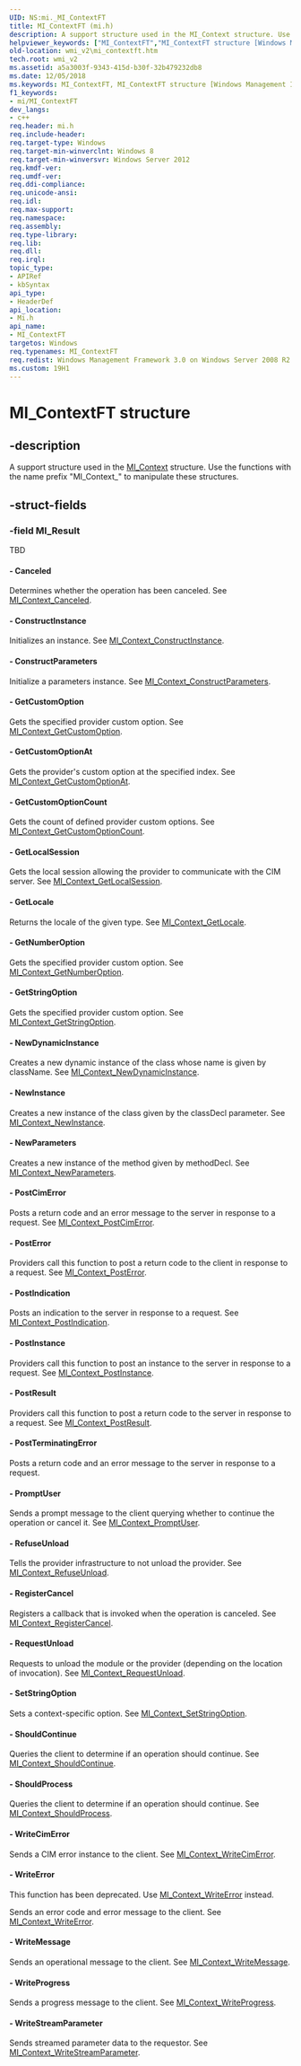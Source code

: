 ```yaml
---
UID: NS:mi._MI_ContextFT
title: MI_ContextFT (mi.h)
description: A support structure used in the MI_Context structure. Use the functions with the name prefix &#0034;MI_Context_&#0034; to manipulate these structures.
helpviewer_keywords: ["MI_ContextFT","MI_ContextFT structure [Windows Management Infrastructure (MI)]","mi/MI_ContextFT","wmi_v2.mi_contextft"]
old-location: wmi_v2\mi_contextft.htm
tech.root: wmi_v2
ms.assetid: a5a3003f-9343-415d-b30f-32b479232db8
ms.date: 12/05/2018
ms.keywords: MI_ContextFT, MI_ContextFT structure [Windows Management Infrastructure (MI)], mi/MI_ContextFT, wmi_v2.mi_contextft
f1_keywords:
- mi/MI_ContextFT
dev_langs:
- c++
req.header: mi.h
req.include-header: 
req.target-type: Windows
req.target-min-winverclnt: Windows 8
req.target-min-winversvr: Windows Server 2012
req.kmdf-ver: 
req.umdf-ver: 
req.ddi-compliance: 
req.unicode-ansi: 
req.idl: 
req.max-support: 
req.namespace: 
req.assembly: 
req.type-library: 
req.lib: 
req.dll: 
req.irql: 
topic_type:
- APIRef
- kbSyntax
api_type:
- HeaderDef
api_location:
- Mi.h
api_name:
- MI_ContextFT
targetos: Windows
req.typenames: MI_ContextFT
req.redist: Windows Management Framework 3.0 on Windows Server 2008 R2 with SP1,     Windows 7 with SP1, and Windows Server 2008 with SP2
ms.custom: 19H1
---
```


# MI_ContextFT structure


## -description


A support structure used in the <a href="https://docs.microsoft.com/windows/desktop/api/mi/ns-mi-mi_context">MI_Context</a> 
     structure. Use the functions with the name prefix "MI_Context_" to manipulate these 
     structures.


## -struct-fields




### -field MI_Result

TBD 




#### - Canceled

Determines whether the operation has been canceled. See 
       <a href="https://docs.microsoft.com/previous-versions/windows/desktop/api/mi/nf-mi-mi_context_canceled">MI_Context_Canceled</a>.


#### - ConstructInstance

Initializes an instance. See 
       <a href="https://docs.microsoft.com/previous-versions/windows/desktop/api/mi/nf-mi-mi_context_constructinstance">MI_Context_ConstructInstance</a>.


#### - ConstructParameters

Initialize a parameters instance. See 
       <a href="https://docs.microsoft.com/previous-versions/windows/desktop/api/mi/nf-mi-mi_context_constructparameters">MI_Context_ConstructParameters</a>.


#### - GetCustomOption

Gets the specified provider custom option. See 
       <a href="https://docs.microsoft.com/previous-versions/windows/desktop/api/mi/nf-mi-mi_context_getcustomoption">MI_Context_GetCustomOption</a>.


#### - GetCustomOptionAt

Gets the provider's custom option at the specified index. See 
       <a href="https://docs.microsoft.com/previous-versions/windows/desktop/api/mi/nf-mi-mi_context_getcustomoptionat">MI_Context_GetCustomOptionAt</a>.


#### - GetCustomOptionCount

Gets the count of defined provider custom options. See 
       <a href="https://docs.microsoft.com/previous-versions/windows/desktop/api/mi/nf-mi-mi_context_getcustomoptioncount">MI_Context_GetCustomOptionCount</a>.


#### - GetLocalSession

Gets the local session allowing the provider to communicate with the CIM server. See 
       <a href="https://docs.microsoft.com/previous-versions/windows/desktop/api/mi/nf-mi-mi_context_getlocalsession">MI_Context_GetLocalSession</a>.


#### - GetLocale

Returns the locale of the given type. See 
       <a href="https://docs.microsoft.com/previous-versions/windows/desktop/api/mi/nf-mi-mi_context_getlocale">MI_Context_GetLocale</a>.


#### - GetNumberOption

Gets the specified provider custom option. See 
       <a href="https://docs.microsoft.com/previous-versions/windows/desktop/api/mi/nf-mi-mi_context_getnumberoption">MI_Context_GetNumberOption</a>.


#### - GetStringOption

Gets the specified provider custom option. See 
       <a href="https://docs.microsoft.com/previous-versions/windows/desktop/api/mi/nf-mi-mi_context_getstringoption">MI_Context_GetStringOption</a>.


#### - NewDynamicInstance

Creates a new dynamic instance of the class whose name is given by className. See 
       <a href="https://docs.microsoft.com/previous-versions/windows/desktop/api/mi/nf-mi-mi_context_newdynamicinstance">MI_Context_NewDynamicInstance</a>.


#### - NewInstance

Creates a new instance of the class given by the classDecl parameter. See 
       <a href="https://docs.microsoft.com/previous-versions/windows/desktop/api/mi/nf-mi-mi_context_newinstance">MI_Context_NewInstance</a>.


#### - NewParameters

Creates a new instance of the method given by methodDecl. See 
       <a href="https://docs.microsoft.com/previous-versions/windows/desktop/api/mi/nf-mi-mi_context_newparameters">MI_Context_NewParameters</a>.


#### - PostCimError

Posts a return code and an error message to the server in response to a request. See 
       <a href="https://docs.microsoft.com/previous-versions/windows/desktop/api/mi/nf-mi-mi_context_postcimerror">MI_Context_PostCimError</a>.


#### - PostError

Providers call this function to post a return code to the client in response to a request. See 
       <a href="https://docs.microsoft.com/previous-versions/windows/desktop/api/mi/nf-mi-mi_context_posterror">MI_Context_PostError</a>.


#### - PostIndication

Posts an indication to the server in response to a request. See 
       <a href="https://docs.microsoft.com/previous-versions/windows/desktop/api/mi/nf-mi-mi_context_postindication">MI_Context_PostIndication</a>.


#### - PostInstance

Providers call this function to post an instance to the server in response to a request. See 
       <a href="https://docs.microsoft.com/previous-versions/windows/desktop/api/mi/nf-mi-mi_context_postinstance">MI_Context_PostInstance</a>.


#### - PostResult

Providers call this function to post a return code to the server in response to a request. See 
       <a href="https://docs.microsoft.com/previous-versions/windows/desktop/api/mi/nf-mi-mi_context_postresult">MI_Context_PostResult</a>.


#### - PostTerminatingError

Posts a return code and an error message to the server in response to a request.


#### - PromptUser

Sends a prompt message to the client querying whether to continue the operation or cancel it. See 
       <a href="https://docs.microsoft.com/previous-versions/windows/desktop/api/mi/nf-mi-mi_context_promptuser">MI_Context_PromptUser</a>.


#### - RefuseUnload

Tells the provider infrastructure to not unload the provider. See 
       <a href="https://docs.microsoft.com/previous-versions/windows/desktop/api/mi/nf-mi-mi_context_refuseunload">MI_Context_RefuseUnload</a>.


#### - RegisterCancel

Registers a callback that is invoked when the operation is canceled. See 
       <a href="https://docs.microsoft.com/previous-versions/windows/desktop/api/mi/nf-mi-mi_context_registercancel">MI_Context_RegisterCancel</a>.


#### - RequestUnload

Requests to unload the module or the provider (depending on the location of invocation). See 
       <a href="https://docs.microsoft.com/previous-versions/windows/desktop/api/mi/nf-mi-mi_context_requestunload">MI_Context_RequestUnload</a>.


#### - SetStringOption

Sets a context-specific option. See 
       <a href="https://docs.microsoft.com/previous-versions/windows/desktop/api/mi/nf-mi-mi_context_setstringoption">MI_Context_SetStringOption</a>.


#### - ShouldContinue

Queries the client to determine if an operation should continue. See 
       <a href="https://docs.microsoft.com/previous-versions/windows/desktop/api/mi/nf-mi-mi_context_shouldcontinue">MI_Context_ShouldContinue</a>.


#### - ShouldProcess

Queries the client to determine if an operation should continue. See 
       <a href="https://docs.microsoft.com/previous-versions/windows/desktop/api/mi/nf-mi-mi_context_shouldprocess">MI_Context_ShouldProcess</a>.


#### - WriteCimError

Sends a CIM error instance to the client. See 
       <a href="https://docs.microsoft.com/previous-versions/windows/desktop/api/mi/nf-mi-mi_context_writecimerror">MI_Context_WriteCimError</a>.


#### - WriteError

This function has been deprecated. Use 
       <a href="https://docs.microsoft.com/previous-versions/windows/desktop/api/mi/nf-mi-mi_context_writeerror">MI_Context_WriteError</a> instead.

Sends an error code and error message to the client. See 
       <a href="https://docs.microsoft.com/previous-versions/windows/desktop/api/mi/nf-mi-mi_context_writeerror">MI_Context_WriteError</a>.


#### - WriteMessage

Sends an operational message to the client. See 
       <a href="https://docs.microsoft.com/previous-versions/windows/desktop/api/mi/nf-mi-mi_context_writemessage">MI_Context_WriteMessage</a>.


#### - WriteProgress

Sends a progress message to the client. See 
       <a href="https://docs.microsoft.com/previous-versions/windows/desktop/api/mi/nf-mi-mi_context_writeprogress">MI_Context_WriteProgress</a>.


#### - WriteStreamParameter

Sends streamed parameter data to the requestor. See 
       <a href="https://docs.microsoft.com/previous-versions/windows/desktop/api/mi/nf-mi-mi_context_writestreamparameter">MI_Context_WriteStreamParameter</a>.

